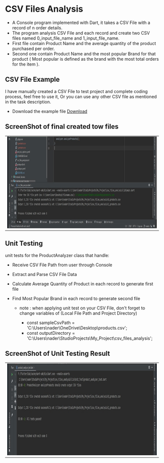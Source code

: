 # CSV Files Analysis

- A Console program implemented with Dart, it takes a CSV File with a record of n order details.
- The program analysis CSV File and each record and create two CSV files named 0_input_file_name and 1_input_file_name.
- First file contain Product Name and the average quantity of the product purchased per order.
- Second one contain Product Name and the most popular Brand for that product ( Most popular is defined as the brand
  with the most total orders for the item ).


  
## CSV File Example

I have manually created a CSV File to test project and complete coding process, feel free to use it, Or you can use any other CSV file as mentioned in the task description.

- Download the example file [Download](https://drive.google.com/file/d/1aw3uEvZamekve08Ge5e3HTKwpXkOXg5O/view?usp=sharing)



## ScreenShot of final created tow files

<table>
    <tr>
        <td><img src="assets/screenshots/created_files_img.jpeg" height="300"/></td>
    </tr>
</table>



## Unit Testing

  unit tests for the ProductAnalyzer class that handle: 

- Receive CSV File Path from user through Console
- Extract and Parse CSV File Data 
- Calculate Average Quantity of Product in each record to generate first file
- Find Most Popular Brand in each record to generate second file


  * note : when applying unit test on your CSV File, don't forget to change variables of (Local File Path and Project Directory)

    - const sampleCsvPath = 'C:\\Users\\nader\\OneDrive\\Desktop\\products.csv';
    - const outputDirectory = 'C:\\Users\\nader\\StudioProjects\\My_Project\\csv_files_analysis';



## ScreenShot of Unit Testing Result

<table>
    <tr>
        <td><img src="assets/screenshots/unit_test_img.jpeg" height="300"/></td>
    </tr>
</table>

